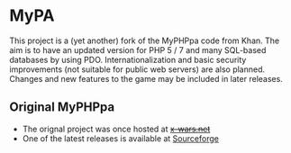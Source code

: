 # MyPA

This project is a (yet another) fork of the MyPHPpa code from Khan. The aim is to have an updated version for PHP 5 / 7 and many SQL-based databases by using PDO. Internationalization and basic security improvements (not suitable for public web servers) are also planned. Changes and new features to the game may be included in later releases.

## Original MyPHPpa

* The orignal project was once hosted at ~~[x-wars.net](http://khans.myphppa.x-wars.net/index.php)~~
* One of the latest releases is available at [Sourceforge](http://sourceforge.net/projects/nezbit/)
